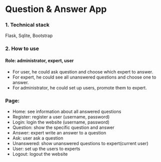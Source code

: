# Question & Answer App
### 1. Technical stack
Flask, Sqlite, Bootstrap
### 2. How to use
#### Role: administrator, expert, user
- For user, he could ask question and choose which expert to answer.
- For expert, he could see all unanswered questions and choose one to answer.
- For administrator, he could set up users, promote them to expert.  
### Page: 
- Home: see information about all answered questions
- Register: register a user (username, password)
- Login: login the website (username, password)
- Question: show the specific question and answer
- Answer: expert write an answer to a question
- Ask: user ask a question
- Unanswered: show unanswered questions to expert(current user)
- User: set up the users to experts
- Logout: logout the website

